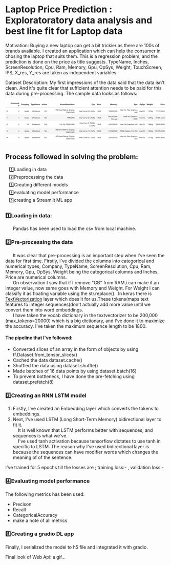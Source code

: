 # Laptop Price Prediction : Exploratoratory data analysis and best line fit for Laptop data

Motivation:
  Buying a new laptop can get a bit trickier as there are 100s of brands available. I created an application which can help the consumer in chosing the laptop that suits them.
  This is a regression problem, and the prediction is done on the price as title suggests. TypeName, Inches, ScreenResolution, Cpu, Ram, Memory, Gpu, OpSys, Weight, TouchScreen, 
  IPS, X_res, Y_res are taken as independent variables.
  
Dataset Description:
  My first impressions of the data said that the data isn't clean. And it's quite clear that sufficient attention needs to be paid for this data during pre-processing.
  The sample data looks as follows:
  
  ![alt-text](https://github.com/ferozqureshi/Laptop-Price-Prediction/blob/main/headlaptop.png)

## Process followed in solving the problem:
&nbsp; &nbsp;1️⃣Loading in data <br/> 
&nbsp; &nbsp;2️⃣Preprocessing the data <br/> 
&nbsp; &nbsp;3️⃣Creating different models <br/> 
&nbsp; &nbsp;4️⃣evaluating model performance <br/> 
&nbsp; &nbsp;5️⃣creating a Streamlit ML app
	
	
### 1️⃣Loading in data:
&nbsp; &nbsp;&nbsp; &nbsp;Pandas has been used to load the csv from local machine.
### 2️⃣Pre-processing the data
&nbsp; &nbsp;&nbsp; &nbsp;It was clear that pre-processing is an important step when I've seen the data for first time. Firstly, I've divided the columns into
categorical and numerical types; Company, TypeName, ScreenResolution, Cpu, Ram, Memory, Gpu, OpSys, Weight being the categorical columns and Inches, Price are 
numerical columns.<br/>
&nbsp; &nbsp;&nbsp; &nbsp;On observation I saw that if I remove "GB" from RAM,i can 
make it an integer value, now same goes with Memory and Weight. For Weight I can classify it as floating variable
using the str.replace().
&nbsp;In keras there is [TextVectorization](https://www.tensorflow.org/api_docs/python/tf/keras/layers/TextVectorization) layer which does it for us.These tokens(maps text features to integer sequences)don't actually add more value until we convert them into word embeddings.
<br/> 
&nbsp; &nbsp;&nbsp; &nbsp;I have taken the vocab dictionary in the textvectorizer to be 200,000 (max_tokens=20000)
which is a big dictionary, and I've done it to maximize the accuracy. I've taken the maximum sequence length to be 1800.

#### The pipeline that I've followed:
   - Converted slices of an array in the form of objects by using tf.Dataset.from_tensor_slices()
   - Cached the data dataset.cache()
   - Shuffled the data using dataset.shuffle()
   - Made batches of 16 data points by using dataset.batch(16)
   - To prevent bottleneck, I have done the pre-fetching using dataset.prefetch(8)

### 3️⃣Creating an RNN LSTM model
1) Firstly, I've created an Embedding layer which converts the tokens to embeddings.<br/>
2) Next, I've used LSTM (Long Short-Term Memory) bidirectional layer to fit it.<br/>
&nbsp;&nbsp;&nbsp;&nbsp;It is well known that LSTM performs better with
sequences, and sequences is what we've. <br/>
&nbsp;&nbsp;&nbsp;&nbsp;I've used tanh activation because tensorflow dictates to use tanh in specific to LSTM.
 The reason why I've used bidirectional layer is because 
 the sequences can have modifier words which changes the meaning of
of the sentence.

I've trained for 5 epochs till the losses are ; training loss:-  , validation loss:-



### 4️⃣Evaluating model performance
The following metrics has been used:<br/>
   - Precison
   - Recall
   - CategoricalAccuracy
   - make a note of all metrics

### 5️⃣Creating a gradio DL app
Finally, I serialized the model to h5 file
and integrated it with gradio.

Final look of Web Api: a gif...
  
